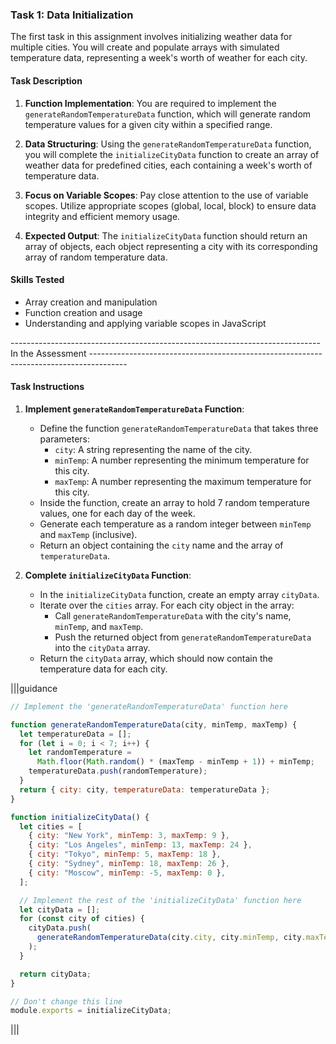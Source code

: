 ### Task 1: Data Initialization

The first task in this assignment involves initializing weather data for multiple cities. You will create and populate arrays with simulated temperature data, representing a week's worth of weather for each city.

#### Task Description

1. **Function Implementation**: You are required to implement the `generateRandomTemperatureData` function, which will generate random temperature values for a given city within a specified range.

2. **Data Structuring**: Using the `generateRandomTemperatureData` function, you will complete the `initializeCityData` function to create an array of weather data for predefined cities, each containing a week's worth of temperature data.

3. **Focus on Variable Scopes**: Pay close attention to the use of variable scopes. Utilize appropriate scopes (global, local, block) to ensure data integrity and efficient memory usage.

4. **Expected Output**: The `initializeCityData` function should return an array of objects, each object representing a city with its corresponding array of random temperature data.

#### Skills Tested

- Array creation and manipulation
- Function creation and usage
- Understanding and applying variable scopes in JavaScript

-----------------------------------------------------------------------------In the Assessment ---------------------------------------------------------------------------------------

#### Task Instructions

1. **Implement `generateRandomTemperatureData` Function**:

   - Define the function `generateRandomTemperatureData` that takes three parameters:
     - `city`: A string representing the name of the city.
     - `minTemp`: A number representing the minimum temperature for this city.
     - `maxTemp`: A number representing the maximum temperature for this city.
   - Inside the function, create an array to hold 7 random temperature values, one for each day of the week.
   - Generate each temperature as a random integer between `minTemp` and `maxTemp` (inclusive).
   - Return an object containing the `city` name and the array of `temperatureData`.

2. **Complete `initializeCityData` Function**:
   - In the `initializeCityData` function, create an empty array `cityData`.
   - Iterate over the `cities` array. For each city object in the array:
     - Call `generateRandomTemperatureData` with the city's name, `minTemp`, and `maxTemp`.
     - Push the returned object from `generateRandomTemperatureData` into the `cityData` array.
   - Return the `cityData` array, which should now contain the temperature data for each city.

|||guidance

```js
// Implement the 'generateRandomTemperatureData' function here

function generateRandomTemperatureData(city, minTemp, maxTemp) {
  let temperatureData = [];
  for (let i = 0; i < 7; i++) {
    let randomTemperature =
      Math.floor(Math.random() * (maxTemp - minTemp + 1)) + minTemp;
    temperatureData.push(randomTemperature);
  }
  return { city: city, temperatureData: temperatureData };
}

function initializeCityData() {
  let cities = [
    { city: "New York", minTemp: 3, maxTemp: 9 },
    { city: "Los Angeles", minTemp: 13, maxTemp: 24 },
    { city: "Tokyo", minTemp: 5, maxTemp: 18 },
    { city: "Sydney", minTemp: 18, maxTemp: 26 },
    { city: "Moscow", minTemp: -5, maxTemp: 0 },
  ];

  // Implement the rest of the 'initializeCityData' function here
  let cityData = [];
  for (const city of cities) {
    cityData.push(
      generateRandomTemperatureData(city.city, city.minTemp, city.maxTemp)
    );
  }

  return cityData;
}

// Don't change this line
module.exports = initializeCityData;
```

|||

